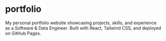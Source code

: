 # portfolio
My personal portfolio website showcasing projects, skills, and experience as a Software &amp; Data Engineer. Built with React, Tailwind CSS, and deployed on GitHub Pages.
